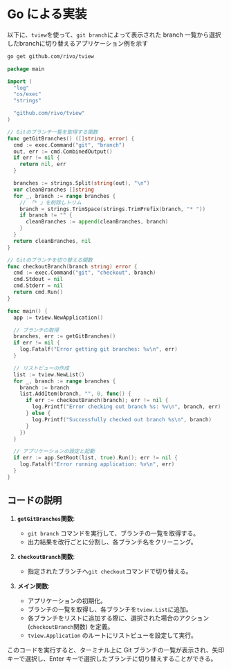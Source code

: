 # Go による実装

以下に、`tview`を使って、`git branch`によって表示された branch 一覧から選択したbranchに切り替えるアプリケーション例を示す

```sh
go get github.com/rivo/tview
```

```go
package main

import (
  "log"
  "os/exec"
  "strings"

  "github.com/rivo/tview"
)

// Gitのブランチ一覧を取得する関数
func getGitBranches() ([]string, error) {
  cmd := exec.Command("git", "branch")
  out, err := cmd.CombinedOutput()
  if err != nil {
    return nil, err
  }

  branches := strings.Split(string(out), "\n")
  var cleanBranches []string
  for _, branch := range branches {
    // 「* 」を削除しトリム
    branch = strings.TrimSpace(strings.TrimPrefix(branch, "* "))
    if branch != "" {
      cleanBranches := append(cleanBranches, branch)
    }
  }
  return cleanBranches, nil
}

// Gitのブランチを切り替える関数
func checkoutBranch(branch string) error {
  cmd := exec.Command("git", "checkout", branch)
  cmd.Stdout = nil
  cmd.Stderr = nil
  return cmd.Run()
}

func main() {
  app := tview.NewApplication()

  // ブランチの取得
  branches, err := getGitBranches()
  if err != nil {
    log.Fatalf("Error getting git branches: %v\n", err)
  }

  // リストビューの作成
  list := tview.NewList()
  for _, branch := range branches {
    branch := branch
    list.AddItem(branch, "", 0, func() {
      if err := checkoutBranch(branch); err != nil {
        log.Printf("Error checking out branch %s: %v\n", branch, err)
      } else {
        log.Printf("Successfully checked out branch %s\n", branch)
      }
    })
  }

  // アプリケーションの設定と起動
  if err := app.SetRoot(list, true).Run(); err != nil {
    log.Fatalf("Error running application: %v\n", err)
  }
}
```

## コードの説明

1. **`getGitBranches`関数**:

   - `git branch` コマンドを実行して、ブランチの一覧を取得する。
   - 出力結果を改行ごとに分割し、各ブランチ名をクリーニング。

2. **`checkoutBranch`関数**:

   - 指定されたブランチへ`git checkout`コマンドで切り替える。

3. **メイン関数**:
   - アプリケーションの初期化。
   - ブランチの一覧を取得し、各ブランチを`tview.List`に追加。
   - 各ブランチをリストに追加する際に、選択された場合のアクション (`checkoutBranch`関数) を定義。
   - `tview.Application` のルートにリストビューを設定して実行。

このコードを実行すると、ターミナル上に Git ブランチの一覧が表示され、矢印キーで選択し、Enter キーで選択したブランチに切り替えすることができる。
